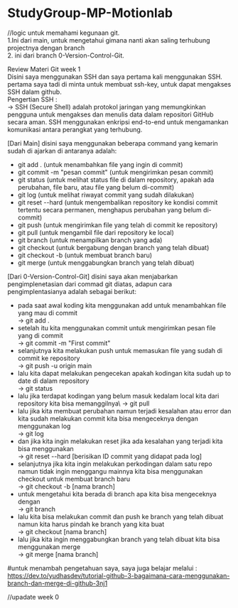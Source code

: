 # StudyGroup-MP-Motionlab

//logic untuk memahami kegunaan git.\
1.Ini dari main, untuk mengetahui gimana nanti akan saling terhubung projectnya dengan branch\
2. ini dari branch 0-Version-Control-Git.
   
 Review Materi Git week 1\
Disini saya menggunakan SSH dan saya pertama kali menggunakan SSH. pertama saya tadi di minta untuk membuat ssh-key, untuk dapat mengakses SSH dalam github.\
Pengertian SSH :\
-> SSH (Secure Shell) adalah protokol jaringan yang memungkinkan pengguna untuk mengakses dan menulis data dalam repositori GitHub secara aman. SSH menggunakan enkripsi end-to-end untuk mengamankan komunikasi antara perangkat yang terhubung.
 
[Dari Main]
disini saya menggunakan beberapa command yang kemarin sudah di ajarkan di antaranya adalah:
- git add . (untuk menambahkan file yang ingin di commit)
- git commit -m "pesan commit" (untuk mengirimkan pesan commit)
- git status (untuk melihat status file di dalam repository, apakah ada perubahan, file baru, atau file yang belum  di-commit)
- git log (untuk melihat riwayat commit yang sudah dilakukan) 
- git reset --hard (untuk mengembalikan repository ke kondisi commit tertentu secara permanen, menghapus perubahan yang belum di-commit)
- git push (untuk mengirimkan file yang telah di commit ke repository)
- git pull (untuk mengambil file dari repository ke local)
- git branch (untuk menampilkan branch yang ada)
- git checkout (untuk bergabung dengan branch yang telah dibuat)
- git checkout -b (untuk membuat branch baru)
- git merge (untuk menggabungkan branch yang telah dibuat)


[Dari  0-Version-Control-Git]
disini saya akan menjabarkan pengimplenetasian dari commad git diatas, adapun cara pengimplentasianya adalah sebagai berikut:
- pada saat awal koding kita menggunakan add untuk menambahkan file yang mau di commit\
    -> git add .
- setelah itu kita menggunakan commit untuk mengirimkan pesan file yang di commit\
    -> git commit -m "First commit"
- selanjutnya kita melakukan push untuk memasukan file yang sudah di commit ke repository\
    -> git push -u origin main
- lalu kita dapat melakukan pengecekan apakah kodingan kita sudah up to date di dalam repository\
    -> git status
- lalu jika terdapat kodingan yang belum masuk kedalam local kita dari repository kita bisa memanggilnya\ 
    -> git pull
- lalu jika kita membuat perubahan namun terjadi kesalahan atau error dan kita sudah melakukan commit kita bisa mengeceknya dengan menggunakan log\
    -> git log 
- dan jika kita ingin melakukan reset jika ada kesalahan yang terjadi kita bisa menggunakan\
    -> git reset --hard [berisikan ID commit yang didapat pada log]
- selanjutnya jika kita ingin melakukan perkodingan dalam satu repo namun tidak ingin menggangu mainnya kita bisa menggunakan checkout untuk membuat branch baru\
    -> git checkout -b [nama branch]
- untuk mengetahui kita berada di branch apa kita bisa mengeceknya dengan\
    -> git branch
- lalu kita bisa melakukan commit dan push ke branch yang telah dibuat namun kita harus pindah ke branch yang kita buat\
    -> git checkout [nama branch]
- lalu jika kita ingin menggabungkan branch yang telah dibuat kita bisa menggunakan merge\
    -> git merge [nama branch]

#untuk menambah pengetahuan saya, saya juga belajar melalui :\
https://dev.to/yudhasdev/tutorial-github-3-bagaimana-cara-menggunakan-branch-dan-merge-di-github-3nj1

//upadate week 0